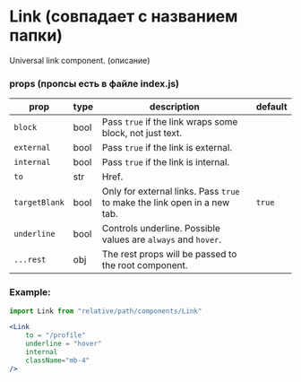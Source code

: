 # Link (совпадает с названием папки)

Universal link component. (описание)

### props (пропсы есть в файле index.js)

| prop          | type | description                                                              | default |
|---------------|------|--------------------------------------------------------------------------|---------|
| `block`       | bool | Pass `true` if the link wraps some block, not just text.                 |         |
| `external`    | bool | Pass `true` if the link is external.                                     |         |
| `internal`    | bool | Pass `true` if the link is internal.                                     |         |
| `to`          | str  | Href.                                                                    |         |
| `targetBlank` | bool | Only for external links. Pass `true` to make the link open in a new tab. | `true`  |
| `underline`   | bool | Controls underline. Possible values are `always` and `hover`.            |         |
| `...rest`     | obj  | The rest props will be passed to the root component.                     |         |

### Example:

```jsx
import Link from "relative/path/components/Link"

<Link
    to = "/profile"
    underline = "hover"
    internal
    className="mb-4"
/>
```